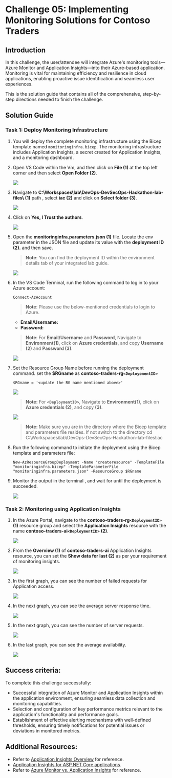 # Challenge 05: Implementing Monitoring Solutions for Contoso Traders

## Introduction

In this challenge, the user/attendee will integrate Azure's monitoring tools—Azure Monitor and Application Insights—into their Azure-based application. Monitoring is vital for maintaining efficiency and resilience in cloud applications, enabling proactive issue identification and seamless user experiences.

This is the solution guide that contains all of the comprehensive, step-by-step directions needed to finish the challenge.

## Solution Guide

### Task 1: Deploy Monitoring Infrastructure

1. You will deploy the complete monitoring infrastructure using the Bicep template named `monitoringinfra.bicep`. The monitoring infrastructure includes Application Insights, a secret created for Application Insights, and a monitoring dashboard.

1. Open VS Code within the Vm, and then click on **File (1)** at the top left corner and then select **Open Folder (2)**.

    ![](../media/ex4-task1-1.png)

1. Navigate to **C:\Workspaces\lab\DevOps-DevSecOps-Hackathon-lab-files\ (1)** path ,  select **iac (2)** and click on **Select folder (3)**.

    ![](../media/ad24.png)

1. Click on **Yes, I Trust the authors**.

    ![](../media/ad25.png)

1. Open the **monitoringinfra.parameters.json (1)** file. Locate the env parameter in the JSON file and update its value with the **deployment ID (2).** and then save. 

   >**Note**: You can find the deployment ID within the environment details tab of your integrated lab guide.

   ![](../media/ex4-task1-3.png)
   
1. In the VS Code Terminal, run the following command to log in to your Azure account:

   ```
   Connect-AzAccount
   ```
   >**Note**: Please use the below-mentioned credentials to login to Azure.
   
      - **Email/Username:** 
      - **Password:** 

      > **Note**: For **Email/Username** and **Password**, Navigate to **Environment(1)**, click on **Azure credentials**, and copy **Username (2)** and **Password (3)**.  
            
      ![](../media1/Active-image19.png)      
      
1. Set the Resource Group Name before running the deployment command. set the  **$RGname** as **contoso-traders-rg`<DeployementID>`**

   ```
   $RGname = '<update the RG name mentioned above>'
   ```

   ![](../media/ad26.png)   

   >**Note:** For **`<DeploymentID>`**, Navigate to **Environment(1)**, click on **Azure credentials (2)**, and copy  **(3)**. 

    ![](../media/ad27.png)      
   
   >**Note:** Make sure you are in the directory where the Bicep template and parameters file resides. If not switch to the directory cd C:\Workspaces\lab\DevOps-DevSecOps-Hackathon-lab-files\iac
   
1. Run the following command to initiate the deployment using the Bicep template and parameters file:

   ```
   New-AzResourceGroupDeployment -Name "createresource" -TemplateFile "monitoringinfra.bicep" -TemplateParameterFile "monitoringinfra.parameters.json" -ResourceGroup $RGname
   ```
1. Monitor the output in the terminal , and wait for until the deployment is succeeded.

   ![](../media/ex4-task1-5.png)
   
### Task 2: Monitoring using Application Insights

1. In the Azure Portal, navigate to the **contoso-traders-rg`<DeploymentID>`** **(1)** resource group and select the **Application Insights** resource with the name  **contoso-traders-ai`<DeploymentID>`** **(2)**.

   ![](../media/ex4-task1-6.png)
   
1. From the **Overview (1)** of **contoso-traders-ai<inject key="Deploymentid" enableCopy="false" />** Application Insights resource, you can set the **Show data for last (2)** as per your requirement of monitoring insights.

   ![](../media/ex4-task1-7.png)
   
1. In the first graph, you can see the number of failed requests for Application access.

   ![](../media/upd-ex6-t1-failedrequests.png)
   
1. In the next graph, you can see the average server response time.

   ![](../media/upd-ex6-t1-server-response-time.png)
   
1. In the next graph, you can see the number of server requests.

   ![](../media/upd-ex6-t1-server-requests.png)
   
1. In the last graph, you can see the average availability.

   ![](../media/upd-ex6-t1-availability.png)  

## Success criteria:
To complete this challenge successfully:

- Successful integration of Azure Monitor and Application Insights within the application environment, ensuring seamless data collection and monitoring capabilities.
- Selection and configuration of key performance metrics relevant to the application's functionality and performance goals.
- Establishment of effective alerting mechanisms with well-defined thresholds, ensuring timely notifications for potential issues or deviations in monitored metrics.

## Additional Resources:

- Refer to [Application Insights Overview](https://learn.microsoft.com/en-us/azure/azure-monitor/app/app-insights-overview) for reference.
- [Application Insights for ASP.NET Core applications](https://learn.microsoft.com/en-us/azure/azure-monitor/app/asp-net-core?tabs=netcorenew%2Cnetcore6).
- Refer to [Azure Monitor vs. Application Insights](https://azurelib.com/azure-monitor-vs-application-insights/) for reference.
